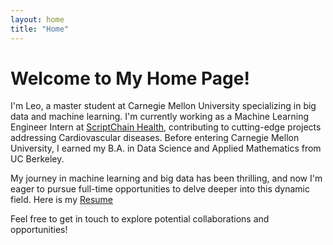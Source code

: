 ```yaml
---
layout: home
title: "Home"
---
```


# Welcome to My Home Page!

I'm Leo, a master student at Carnegie Mellon University specializing in big data and machine learning. I'm currently working as a Machine Learning Engineer Intern at [ScriptChain Health](https://scriptchain.co/home), contributing to cutting-edge projects addressing Cardiovascular diseases. Before entering Carnegie Mellon University, I earned my B.A. in Data Science and Applied Mathematics from UC Berkeley.

My journey in machine learning and big data has been thrilling, and now I'm eager to pursue full-time opportunities to delve deeper into this dynamic field. Here is my [Resume](/assets/resume.pdf)

Feel free to get in touch to explore potential collaborations and opportunities!
